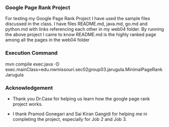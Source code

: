 ###  Google Page Rank Project

For testing my  Google Page Rank Project I have used the sample files discussed in the class.
I have files README.md, java.md, go.md and python.md with links referencing each other in my web04 folder.
By running the above project I came to know README.md is the highly ranked page among all the pages in the web04 folder


### Execution Command

mvn compile exec:java -D exec.mainClass=edu.nwmissouri.sec02group03.jarugula.MinimalPageRankJarugula

### Acknowledgement
* Thank you Dr.Case for helping us learn how the google page rank project works.

* I thank Pramod Gonegari and Sai Kiran Gangidi for helping me in completing the project, especially for Job 2 and Job 3.
